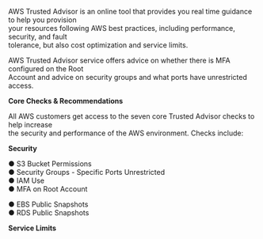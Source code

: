 AWS Trusted Advisor is an online tool that provides you real time guidance to help you provision  
your resources following AWS best practices, including performance, security, and fault  
tolerance, but also cost optimization and service limits.

AWS Trusted Advisor service offers advice on whether there is MFA configured on the Root  
Account and advice on security groups and what ports have unrestricted access.

**Core Checks & Recommendations**

All AWS customers get access to the seven core Trusted Advisor checks to help increase  
the security and performance of the AWS environment. Checks include:

**Security**

● S3 Bucket Permissions  
● Security Groups - Specific Ports Unrestricted  
● IAM Use  
● MFA on Root Account

● EBS Public Snapshots  
● RDS Public Snapshots

**Service Limits**